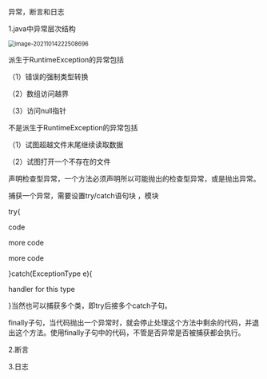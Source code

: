 异常，断言和日志

1.java中异常层次结构

<img src="C:\Users\a8613\AppData\Roaming\Typora\typora-user-images\image-20211014222508696.png" alt="image-20211014222508696" style="zoom:80%;" />

派生于RuntimeException的异常包括

（1）错误的强制类型转换

（2）数组访问越界

（3）访问null指针

不是派生于RuntimeException的异常包括

（1）试图超越文件末尾继续读取数据

（2）试图打开一个不存在的文件



声明检查型异常，一个方法必须声明所以可能抛出的检查型异常，或是抛出异常。

捕获一个异常，需要设置try/catch语句块 ，模块

try{

code 

more code

more code

}catch(ExceptionType e){

handler for this type

}当然也可以捕获多个类，即try后接多个catch子句。

finally子句，当代码抛出一个异常时，就会停止处理这个方法中剩余的代码，并退出这个方法。使用finally子句中的代码，不管是否异常是否被捕获都会执行。



2.断言

3.日志



